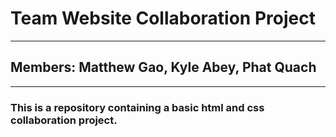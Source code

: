 # Team Website Collaboration Project
------
## Members: Matthew Gao, Kyle Abey, Phat Quach
------
### This is a repository containing a basic html and css collaboration project.